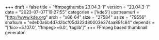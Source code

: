 +++
draft = false
title = "ffmpegthumbs 23.04.3-1"
version = "23.04.3-1"
date = "2023-07-07T19:27:55"
categories = ['kde5']
upstreamurl = "http://www.kde.org"
arch = "x86_64"
size = "27584"
usize = "79556"
sha1sum = "edeb0a6b4d7d2bcf05d322d80003e374aa891c84"
depends = "['kio>=5.107.0', 'ffmpeg>=6.0', 'taglib']"
+++
FFmpeg based thumbnail generator.